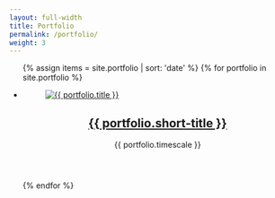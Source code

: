 ```yaml
---
layout: full-width
title: Portfolio
permalink: /portfolio/
weight: 3
---
```


<ul class="gallery grid-row">
  {% assign items = site.portfolio | sort: 'date' %}
  {% for portfolio in site.portfolio %}
    <li class="column-third">
      <article>
        <figure><a class="post-link" href="{{ portfolio.url | prepend: site.baseurl }}"><img src="/images/{{ portfolio.image_project }}/{{ portfolio.portfolio_image }}.jpg" alt="{{ portfolio.title }}"/></a></figure>
        <header>
          <h2><a class="post-link" href="{{ portfolio.url | prepend: site.baseurl }}">{{ portfolio.short-title }}</a></h2>
          <p class="text-muted">{{ portfolio.timescale }}</p>
        </header>
      </article>
    </li>
  {% endfor %}
</ul>
